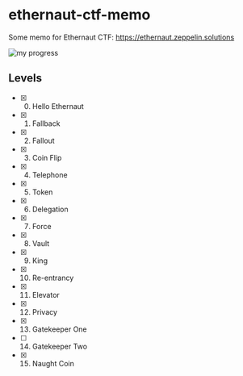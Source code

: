 # ethernaut-ctf-memo
Some memo for Ethernaut CTF: https://ethernaut.zeppelin.solutions

![my progress](https://i.gyazo.com/1daf3edb9c615217f9d5eaecfb858abe.png)

## Levels

- [x] 0. Hello Ethernaut
- [x] 1. Fallback
- [x] 2. Fallout
- [x] 3. Coin Flip
- [x] 4. Telephone
- [x] 5. Token
- [x] 6. Delegation
- [x] 7. Force
- [x] 8. Vault
- [x] 9. King
- [x] 10. Re-entrancy
- [x] 11. Elevator
- [x] 12. Privacy
- [x] 13. Gatekeeper One
- [ ] 14. Gatekeeper Two
- [x] 15. Naught Coin
